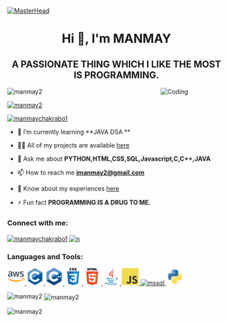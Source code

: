 
[![MasterHead](https://1.bp.blogspot.com/-7A4WynwLsMw/XbBpCXG8fHI/AAAAAAAAMt4/uOa1bpLskYgrwGbllhSu2SDj_Mig8SXJQCLcBGAsYHQ/s1600/2000_600px.gif)](https://manmay2.io)
<h1 align="center">Hi 👋, I'm MANMAY</h1>
<h2 align="center"> A PASSIONATE THING WHICH I LIKE THE MOST IS <B>PROGRAMMING</B>.</h2>
<img align="right" alt="Coding" width="150" src="https://cdn.dribbble.com/users/1162077/screenshots/3848914/programmer.gif">
<p align="left"> <img src="https://komarev.com/ghpvc/?username=manmay2&label=Profile%20views&color=0e75b6&style=flat" alt="manmay2" /> </p>

<p align="left"> <a href="https://github.com/ryo-ma/github-profile-trophy"><img src="https://github-profile-trophy.vercel.app/?username=manmay2" alt="manmay2" /></a> </p>

<p align="left"> <a href="[https://twitter.com/manmaychakrabo1](https://x.com/imanmay2)" target="blank"><img src="https://img.shields.io/twitter/follow/manmaychakrabo1?logo=twitter&style=for-the-badge" alt="manmaychakrabo1" /></a> </p>


- 🌱 I’m currently learning **JAVA DSA **

- 👨‍💻 All of my projects are available  [here](https://github.com/manmay2?tab=repositories)

- 💬 Ask me about **PYTHON,HTML,CSS,SQL,Javascript,C,C++,JAVA**

- 📫 How to reach me **imanmay2@gmail.com**

- 📄 Know about my experiences [here](https://docs.google.com/document/d/1b7ELJ-1Mt9hK4lPCHHDBS4jwxAsTpPtJ8qJO_QdkMS8/edit?usp=sharing)

- ⚡ Fun fact **PROGRAMMING IS A DRUG TO ME.**

<h3 align="left">Connect with me:</h3>
<p align="left">
<a href="https://twitter.com/manmaychakrabo1" target="blank"><img align="center" src="https://raw.githubusercontent.com/rahuldkjain/github-profile-readme-generator/master/src/images/icons/Social/twitter.svg" alt="manmaychakrabo1" height="30" width="40" /></a>
<a href="https://www.facebook.com/kai.tyson.967/" target="blank"><img align="center" src="https://raw.githubusercontent.com/rahuldkjain/github-profile-readme-generator/master/src/images/icons/Social/facebook.svg" alt="n" height="30" width="40" /></a>

</p>

<h3 align="left">Languages and Tools:</h3>
<p align="left"> <a href="https://aws.amazon.com" target="_blank" rel="noreferrer"> <img src="https://raw.githubusercontent.com/devicons/devicon/master/icons/amazonwebservices/amazonwebservices-original-wordmark.svg" alt="aws" width="40" height="40"/> </a> <a href="https://www.cprogramming.com/" target="_blank" rel="noreferrer"> <img src="https://raw.githubusercontent.com/devicons/devicon/master/icons/c/c-original.svg" alt="c" width="40" height="40"/> </a> <a href="https://www.w3schools.com/cpp/" target="_blank" rel="noreferrer"> <img src="https://raw.githubusercontent.com/devicons/devicon/master/icons/cplusplus/cplusplus-original.svg" alt="cplusplus" width="40" height="40"/> </a> <a href="https://www.w3schools.com/css/" target="_blank" rel="noreferrer"> <img src="https://raw.githubusercontent.com/devicons/devicon/master/icons/css3/css3-original-wordmark.svg" alt="css3" width="40" height="40"/> </a> <a href="https://www.w3.org/html/" target="_blank" rel="noreferrer"> <img src="https://raw.githubusercontent.com/devicons/devicon/master/icons/html5/html5-original-wordmark.svg" alt="html5" width="40" height="40"/> </a> <a href="https://www.java.com" target="_blank" rel="noreferrer"> <img src="https://raw.githubusercontent.com/devicons/devicon/master/icons/java/java-original.svg" alt="java" width="40" height="40"/> </a> <a href="https://developer.mozilla.org/en-US/docs/Web/JavaScript" target="_blank" rel="noreferrer"> <img src="https://raw.githubusercontent.com/devicons/devicon/master/icons/javascript/javascript-original.svg" alt="javascript" width="40" height="40"/> </a> <a href="https://www.linux.org/" target="_blank" rel="noreferrer">  <a href="https://www.microsoft.com/en-us/sql-server" target="_blank" rel="noreferrer"> <img src="https://www.svgrepo.com/show/303229/microsoft-sql-server-logo.svg" alt="mssql" width="40" height="40"/> </a> <a href="https://www.python.org" target="_blank" rel="noreferrer"> <img src="https://raw.githubusercontent.com/devicons/devicon/master/icons/python/python-original.svg" alt="python" width="40" height="40"/> </a> </p>

<p><img align="left" src="https://github-readme-stats.vercel.app/api/top-langs?username=manmay2&show_icons=true&locale=en&layout=compact" alt="manmay2" /></p>

<p>&nbsp;<img align="center" src="https://github-readme-stats.vercel.app/api?username=manmay2&show_icons=true&locale=en" alt="manmay2" /></p>

<p><img align="center" src="https://github-readme-streak-stats.herokuapp.com/?user=manmay2&" alt="manmay2" /></p>
